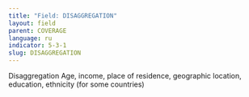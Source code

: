 ```yaml
---
title: "Field: DISAGGREGATION"
layout: field
parent: COVERAGE
language: ru
indicator: 5-3-1
slug: DISAGGREGATION
---
```

Disaggregation
Age, income, place of residence, geographic location, education, ethnicity (for some countries)